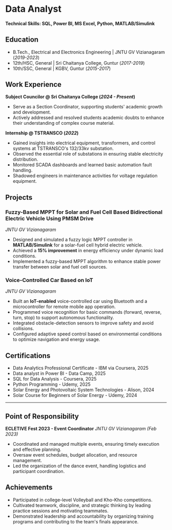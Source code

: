# Data Analyst

#### Technical Skills: SQL, Power BI, MS Excel, Python, MATLAB/Simulink

## Education
- B.Tech., Electrical and Electronics Engineering | JNTU GV Vizianagaram (_2019-2023_)
- 12th/HSC, General | Sri Chaitanya College, Guntur (_2017-2019_)
- 10th/SSC, General | KGBV, Guntur (_2015-2017_)

## Work Experience
**Subject Councilor @ Sri Chaitanya College (_2024 - Present_)**
- Serve as a Section Coordinator, supporting students' academic growth and development.
- Actively addressed and resolved students academic doubts to enhance their understanding of complex course material.

**Internship @ TSTRANSCO (_2022_)**
- Gained insights into electrical equipment, transformers, and control systems at TSTRANSCO's 132/33kv substation.
- Observed the essential role of substations in ensuring stable electricity distribution.
- Monitored SCADA dashboards and learned basic automation fault handling.
- Shadowed engineers in maintenance activities for voltage regulation equipment.

## Projects
### Fuzzy-Based MPPT for Solar and Fuel Cell Based Bidirectional Electric Vehicle Using PMSM Drive
_JNTU GV Vizianagaram_
- Designed and simulated a fuzzy logic MPPT controller in **MATLAB/Simulink** for a solar-fuel cell hybrid electric vehicle.
- Achieved a **15% improvement** in energy efficiency under dynamic load conditions.
- Implemented a fuzzy-based MPPT algorithm to enhance stable power transfer between solar and fuel cell sources.

### Voice-Controlled Car Based on IoT
_JNTU GV Vizianagaram_
- Built an **IoT-enabled** voice-controlled car using Bluetooth and a microcontroller for remote mobile app operation.
- Programmed voice recognition for basic commands (forward, reverse, turn, stop) to support autonomous functionality.
- Integrated obstacle-detection sensors to improve safety and avoid collisions.
- Configured adaptive speed control based on environmental conditions to optimize navigation and energy usage.

## Certifications
- Data Analytics Professional Certificate - IBM via Coursera, 2025
- Data analyst in Power BI - Data Camp, 2025
- SQL for Data Analysis - Coursera, 2025
- Python Programming - Udemy, 2025
- Solar Energy and Photovoltaic System Technologies - Alison, 2024
- Solar Course for Beginners of Solar Energy - Udemy, 2024

---

## Point of Responsibility
**ECLETIVE Fest 2023 - Event Coordinator**
_JNTU GV Vizianagaram (_Feb 2023_)_
- Coordinated and managed multiple events, ensuring timely execution and effective planning.
- Oversaw event schedules, budget allocation, and resource management.
- Led the organization of the dance event, handling logistics and participant coordination.

## Achievements
- Participated in college-level Volleyball and Kho-Kho competitions.
- Cultivated teamwork, discipline, and strategic thinking by leading practice sessions and motivating teammates.
- Demonstrated leadership and accountability by organizing training programs and contributing to the team's finals appearance.
